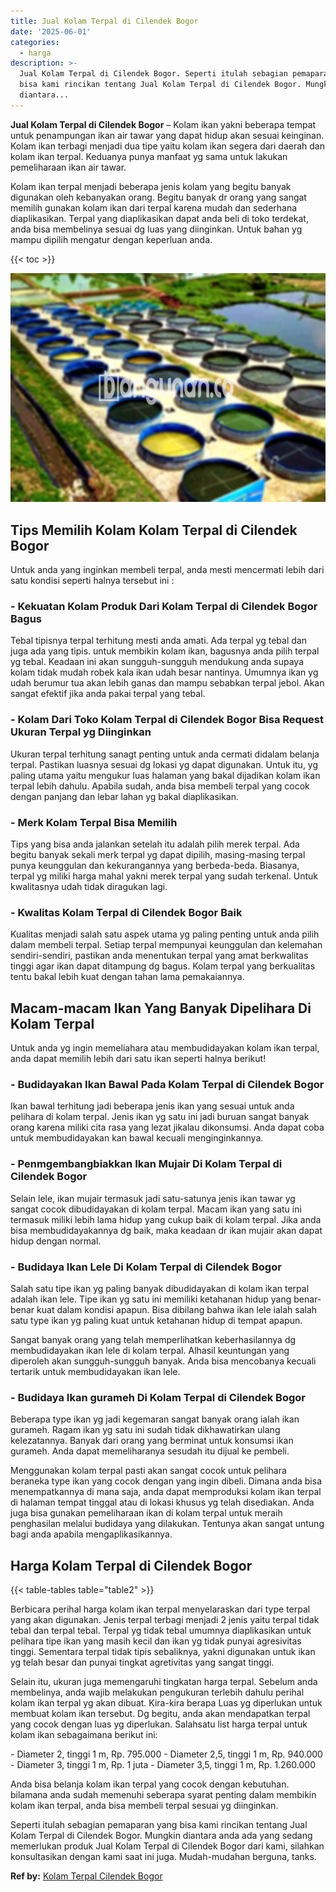```yaml
---
title: Jual Kolam Terpal di Cilendek Bogor
date: '2025-06-01'
categories:
  - harga
description: >-
  Jual Kolam Terpal di Cilendek Bogor. Seperti itulah sebagian pemaparan yang
  bisa kami rincikan tentang Jual Kolam Terpal di Cilendek Bogor. Mungkin
  diantara...
---
```


**Jual Kolam Terpal di Cilendek Bogor** – Kolam ikan yakni beberapa tempat untuk penampungan ikan air tawar yang dapat hidup akan sesuai keinginan. Kolam ikan terbagi menjadi dua tipe yaitu kolam ikan segera dari daerah dan kolam ikan terpal. Keduanya punya manfaat yg sama untuk lakukan pemeliharaan ikan air tawar.

Kolam ikan terpal menjadi beberapa jenis kolam yang begitu banyak digunakan oleh kebanyakan orang. Begitu banyak dr orang yang sangat memilih gunakan kolam ikan dari terpal karena mudah dan sederhana diaplikasikan. Terpal yang diaplikasikan dapat anda beli di toko terdekat, anda bisa membelinya sesuai dg luas yang diinginkan. Untuk bahan yg mampu dipilih mengatur dengan keperluan anda.

{{< toc >}}

![Jual Kolam Terpal di Cilendek Bogor](/images/jual-kolam-terpal-33.png)

## Tips Memilih Kolam Kolam Terpal di Cilendek Bogor

Untuk anda yang inginkan membeli terpal, anda mesti mencermati lebih dari satu kondisi seperti halnya tersebut ini :

### \- Kekuatan Kolam Produk Dari Kolam Terpal di Cilendek Bogor Bagus

Tebal tipisnya terpal terhitung mesti anda amati. Ada terpal yg tebal dan juga ada yang tipis. untuk membikin kolam ikan, bagusnya anda pilih terpal yg tebal. Keadaan ini akan sungguh-sungguh mendukung anda supaya kolam tidak mudah robek kala ikan udah besar nantinya. Umumnya ikan yg udah berumur tua akan lebih ganas dan mampu sebabkan terpal jebol. Akan sangat efektif jika anda pakai terpal yang tebal.

### \- Kolam Dari Toko Kolam Terpal di Cilendek Bogor Bisa Request Ukuran Terpal yg Diinginkan

Ukuran terpal terhitung sanagt penting untuk anda cermati didalam belanja terpal. Pastikan luasnya sesuai dg lokasi yg dapat digunakan. Untuk itu, yg paling utama yaitu mengukur luas halaman yang bakal dijadikan kolam ikan terpal lebih dahulu. Apabila sudah, anda bisa membeli terpal yang cocok dengan panjang dan lebar lahan yg bakal diaplikasikan.

### \- Merk Kolam Terpal Bisa Memilih

Tips yang bisa anda jalankan setelah itu adalah pilih merek terpal. Ada begitu banyak sekali merk terpal yg dapat dipilih, masing-masing terpal punya keunggulan dan kekurangannya yang berbeda-beda. Biasanya, terpal yg miliki harga mahal yakni merek terpal yang sudah terkenal. Untuk kwalitasnya udah tidak diragukan lagi.

### \- Kwalitas Kolam Terpal di Cilendek Bogor Baik

Kualitas menjadi salah satu aspek utama yg paling penting untuk anda pilih dalam membeli terpal. Setiap terpal mempunyai keunggulan dan kelemahan sendiri-sendiri, pastikan anda menentukan terpal yang amat berkwalitas tinggi agar ikan dapat ditampung dg bagus. Kolam terpal yang berkualitas tentu bakal lebih kuat dengan tahan lama pemakaiannya.

## Macam-macam Ikan Yang Banyak Dipelihara Di Kolam Terpal

Untuk anda yg ingin memeliahara atau membudidayakan kolam ikan terpal, anda dapat memilih lebih dari satu ikan seperti halnya berikut!

### \- Budidayakan Ikan Bawal Pada Kolam Terpal di Cilendek Bogor

Ikan bawal terhitung jadi beberapa jenis ikan yang sesuai untuk anda pelihara di kolam terpal. Jenis ikan yg satu ini jadi buruan sangat banyak orang karena miliki cita rasa yang lezat jikalau dikonsumsi. Anda dapat coba untuk membudidayakan kan bawal kecuali menginginkannya.

### \- Penmgembangbiakkan Ikan Mujair Di Kolam Terpal di Cilendek Bogor

Selain lele, ikan mujair termasuk jadi satu-satunya jenis ikan tawar yg sangat cocok dibudidayakan di kolam terpal. Macam ikan yang satu ini termasuk miliki lebih lama hidup yang cukup baik di kolam terpal. Jika anda bisa membudidayakannya dg baik, maka keadaan dr ikan mujair akan dapat hidup dengan normal.

### \- Budidaya Ikan Lele Di Kolam Terpal di Cilendek Bogor

Salah satu tipe ikan yg paling banyak dibudidayakan di kolam ikan terpal adalah ikan lele. Tipe ikan yg satu ini memiliki ketahanan hidup yang benar-benar kuat dalam kondisi apapun. Bisa dibilang bahwa ikan lele ialah salah satu type ikan yg paling kuat untuk ketahanan hidup di tempat apapun.

Sangat banyak orang yang telah memperlihatkan keberhasilannya dg membudidayakan ikan lele di kolam terpal. Alhasil keuntungan yang diperoleh akan sungguh-sungguh banyak. Anda bisa mencobanya kecuali tertarik untuk membudidayakan ikan lele.

### \- Budidaya Ikan gurameh Di Kolam Terpal di Cilendek Bogor

Beberapa type ikan yg jadi kegemaran sangat banyak orang ialah ikan gurameh. Ragam ikan yg satu ini sudah tidak dikhawatirkan ulang kelezatannya. Banyak dari orang yang berminat untuk konsumsi ikan gurameh. Anda dapat memeliharanya sesudah itu dijual ke pembeli.

Menggunakan kolam terpal pasti akan sangat cocok untuk pelihara beraneka type ikan yang cocok dengan yang ingin dibeli. Dimana anda bisa menempatkannya di mana saja, anda dapat memproduksi kolam ikan terpal di halaman tempat tinggal atau di lokasi khusus yg telah disediakan. Anda juga bisa gunakan pemeliharaan ikan di kolam terpal untuk meraih penghasilan melalui budidaya yang dilakukan. Tentunya akan sangat untung bagi anda apabila mengaplikasikannya.

## Harga Kolam Terpal di Cilendek Bogor

{{< table-tables table="table2" >}}

Berbicara perihal harga kolam ikan terpal menyelaraskan dari type terpal yang akan digunakan. Jenis terpal terbagi menjadi 2 jenis yaitu terpal tidak tebal dan terpal tebal. Terpal yg tidak tebal umumnya diaplikasikan untuk pelihara tipe ikan yang masih kecil dan ikan yg tidak punyai agresivitas tinggi. Sementara terpal tidak tipis sebaliknya, yakni digunakan untuk ikan yg telah besar dan punyai tingkat agretivitas yang sangat tinggi.

Selain itu, ukuran juga memengaruhi tingkatan harga terpal. Sebelum anda membelinya, anda wajib melakukan pengukuran terlebih dahulu perihal kolam ikan terpal yg akan dibuat. Kira-kira berapa Luas yg diperlukan untuk membuat kolam ikan tersebut. Dg begitu, anda akan mendapatkan terpal yang cocok dengan luas yg diperlukan. Salahsatu list harga terpal untuk kolam ikan sebagaimana berikut ini:

\- Diameter 2, tinggi 1 m, Rp. 795.000 - Diameter 2,5, tinggi 1 m, Rp. 940.000 - Diameter 3, tinggi 1 m, Rp. 1 juta - Diameter 3,5, tinggi 1 m, Rp. 1.260.000

Anda bisa belanja kolam ikan terpal yang cocok dengan kebutuhan. bilamana anda sudah memenuhi seberapa syarat penting dalam membikin kolam ikan terpal, anda bisa membeli terpal sesuai yg diinginkan.

Seperti itulah sebagian pemaparan yang bisa kami rincikan tentang Jual Kolam Terpal di Cilendek Bogor. Mungkin diantara anda ada yang sedang memerlukan produk Jual Kolam Terpal di Cilendek Bogor dari kami, silahkan konsultasikan dengan kami saat ini juga. Mudah-mudahan berguna, tanks.

**Ref by:** [Kolam Terpal Cilendek Bogor](https://id.wikipedia.org/wiki/Kolam)

